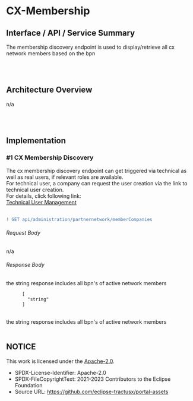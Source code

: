 # CX-Membership

## Interface / API / Service Summary

The membership discovery endpoint is used to display/retrieve all cx network members based on the bpn

<br>
<br>

## Architecture Overview

n/a

<br>
<br>

## Implementation

### #1 CX Membership Discovery

The cx membership discovery endpoint can get triggered via technical as well as real users, if relevant roles are available.  
For technical user, a company can request the user creation via the link to technical user creation.  
For details, click following link:  
[Technical User Management](/docs/03.%20User%20Management/03.%20Technical%20User/02.%20Create%20Technical%20User.md#create-a-new-technical-user)  
<br>

```diff
! GET api/administration/partnernetwork/memberCompanies
```

###### Request Body

n/a

###### Response Body

the string response includes all bpn's of active network members

          [
            "string"
          ]

<br>
the string response includes all bpn's of active network members

<br>
<br>

## NOTICE

This work is licensed under the [Apache-2.0](https://www.apache.org/licenses/LICENSE-2.0).

- SPDX-License-Identifier: Apache-2.0
- SPDX-FileCopyrightText: 2021-2023 Contributors to the Eclipse Foundation
- Source URL: https://github.com/eclipse-tractusx/portal-assets
